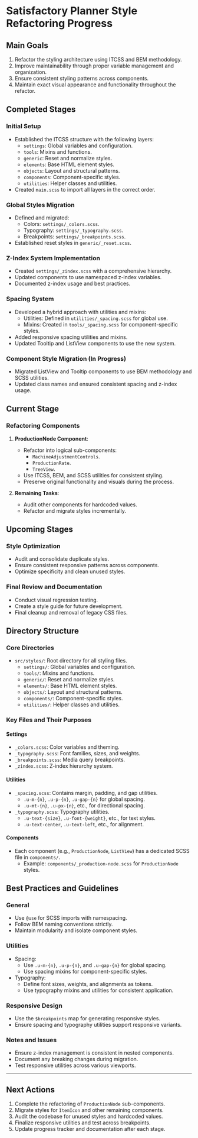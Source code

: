 # Satisfactory Planner Style Refactoring Progress

## Main Goals
1. Refactor the styling architecture using ITCSS and BEM methodology.
2. Improve maintainability through proper variable management and organization.
3. Ensure consistent styling patterns across components.
4. Maintain exact visual appearance and functionality throughout the refactor.

## Completed Stages

### Initial Setup
- Established the ITCSS structure with the following layers:
  - `settings`: Global variables and configuration.
  - `tools`: Mixins and functions.
  - `generic`: Reset and normalize styles.
  - `elements`: Base HTML element styles.
  - `objects`: Layout and structural patterns.
  - `components`: Component-specific styles.
  - `utilities`: Helper classes and utilities.
- Created `main.scss` to import all layers in the correct order.

### Global Styles Migration
- Defined and migrated:
  - Colors: `settings/_colors.scss`.
  - Typography: `settings/_typography.scss`.
  - Breakpoints: `settings/_breakpoints.scss`.
- Established reset styles in `generic/_reset.scss`.

### Z-Index System Implementation
- Created `settings/_zindex.scss` with a comprehensive hierarchy.
- Updated components to use namespaced z-index variables.
- Documented z-index usage and best practices.

### Spacing System
- Developed a hybrid approach with utilities and mixins:
  - Utilities: Defined in `utilities/_spacing.scss` for global use.
  - Mixins: Created in `tools/_spacing.scss` for component-specific styles.
- Added responsive spacing utilities and mixins.
- Updated Tooltip and ListView components to use the new system.

### Component Style Migration (In Progress)
- Migrated ListView and Tooltip components to use BEM methodology and SCSS utilities.
- Updated class names and ensured consistent spacing and z-index usage.

## Current Stage

### Refactoring Components
1. **ProductionNode Component**:
   - Refactor into logical sub-components:
     - `MachineAdjustmentControls`.
     - `ProductionRate`.
     - `TreeView`.
   - Use ITCSS, BEM, and SCSS utilities for consistent styling.
   - Preserve original functionality and visuals during the process.

2. **Remaining Tasks**:
   - Audit other components for hardcoded values.
   - Refactor and migrate styles incrementally.

## Upcoming Stages

### Style Optimization
- Audit and consolidate duplicate styles.
- Ensure consistent responsive patterns across components.
- Optimize specificity and clean unused styles.

### Final Review and Documentation
- Conduct visual regression testing.
- Create a style guide for future development.
- Final cleanup and removal of legacy CSS files.

## Directory Structure

### Core Directories
- `src/styles/`: Root directory for all styling files.
  - `settings/`: Global variables and configuration.
  - `tools/`: Mixins and functions.
  - `generic/`: Reset and normalize styles.
  - `elements/`: Base HTML element styles.
  - `objects/`: Layout and structural patterns.
  - `components/`: Component-specific styles.
  - `utilities/`: Helper classes and utilities.

### Key Files and Their Purposes
#### Settings
- `_colors.scss`: Color variables and theming.
- `_typography.scss`: Font families, sizes, and weights.
- `_breakpoints.scss`: Media query breakpoints.
- `_zindex.scss`: Z-index hierarchy system.

#### Utilities
- `_spacing.scss`: Contains margin, padding, and gap utilities.
  - `.u-m-{n}`, `.u-p-{n}`, `.u-gap-{n}` for global spacing.
  - `.u-mt-{n}`, `.u-px-{n}`, etc., for directional spacing.
- `_typography.scss`: Typography utilities.
  - `.u-text-{size}`, `.u-font-{weight}`, etc., for text styles.
  - `.u-text-center`, `.u-text-left`, etc., for alignment.

#### Components
- Each component (e.g., `ProductionNode`, `ListView`) has a dedicated SCSS file in `components/`.
  - Example: `components/_production-node.scss` for `ProductionNode` styles.

## Best Practices and Guidelines

### General
- Use `@use` for SCSS imports with namespacing.
- Follow BEM naming conventions strictly.
- Maintain modularity and isolate component styles.

### Utilities
- Spacing:
  - Use `.u-m-{n}`, `.u-p-{n}`, and `.u-gap-{n}` for global spacing.
  - Use spacing mixins for component-specific styles.
- Typography:
  - Define font sizes, weights, and alignments as tokens.
  - Use typography mixins and utilities for consistent application.

### Responsive Design
- Use the `$breakpoints` map for generating responsive styles.
- Ensure spacing and typography utilities support responsive variants.

### Notes and Issues
- Ensure z-index management is consistent in nested components.
- Document any breaking changes during migration.
- Test responsive utilities across various viewports.

---

## Next Actions
1. Complete the refactoring of `ProductionNode` sub-components.
2. Migrate styles for `ItemIcon` and other remaining components.
3. Audit the codebase for unused styles and hardcoded values.
4. Finalize responsive utilities and test across breakpoints.
5. Update progress tracker and documentation after each stage.

